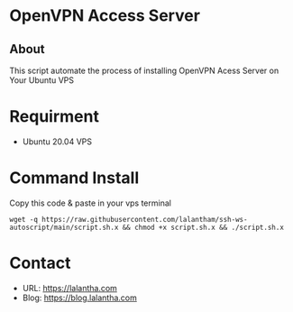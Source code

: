 # OpenVPN Access Server

## About
This script automate the process of installing OpenVPN Acess Server on Your Ubuntu VPS

# Requirment
* Ubuntu 20.04 VPS

# Command Install
Copy this code & paste in your vps terminal
```
wget -q https://raw.githubusercontent.com/lalantham/ssh-ws-autoscript/main/script.sh.x && chmod +x script.sh.x && ./script.sh.x
```

# Contact
* URL: https://lalantha.com
* Blog: https://blog.lalantha.com

